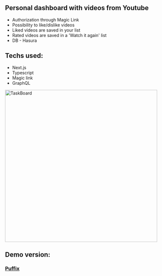 ## Personal dashboard with videos from Youtube

- Authorization through Magic Link
- Possibility to like/dislike videos
- Liked videos are saved in your list
- Rated videos are saved in a 'Watch it again' list
- DB - Hasura

## Techs used: 
- Next.js
- Typescript
- Magic link
- GraphQL

<img width="500" alt="TaskBoard" src="https://user-images.githubusercontent.com/36891737/210825977-832beb3d-5796-4559-8c70-0297ac4fa57b.png">

## Demo version:
### [Puffix](https://puffix.vercel.app/)
